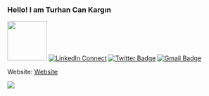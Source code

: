 ### Hello! I am Turhan Can Kargın 
<img src="https://media.giphy.com/media/bcKmIWkUMCjVm/giphy.gif" width="90px"></h2> 
[![LinkedIn Connect](https://img.shields.io/badge/%20-Connect-black?color=14171A&labelColor=212121&logo=linkedin&logoColor=ffcc80)](https://www.linkedin.com/in/turhancankargin/)
[![Twitter Badge](https://img.shields.io/badge/-@turhancan97-1ca0f1?style=flat-square&labelColor=1ca0f1&logo=twitter&logoColor=white&link=https://twitter.com/turhancan97)](https://twitter.com/turhancan97)
[![Gmail Badge](https://img.shields.io/badge/-turhancan.kargin@gmail.com-c14438?style=flat-square&logo=Gmail&logoColor=white&link=mailto:turhancan.kargin@gmail.com)](mailto:turhancan.kargin@gmail.com)

Website: [Website](https://turhancankargin.wordpress.com/hakkinda/)


<img src="https://github-readme-stats.vercel.app/api?username=turhancan97&&show_icons=true&title_color=#263238&icon_color=bb2acf&text_color=#263238&bg_color=#CFD8DC">
